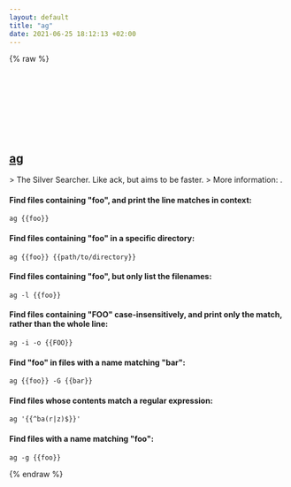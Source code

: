 ```yaml
---
layout: default
title: "ag"
date: 2021-06-25 18:12:13 +02:00
---
```

{% raw %}
<h2 id="ag">
  <a href="/en/common/ag.html">ag</a> <a href="#ag"><svg class="icon">
    <use href="/assets/images/unicode_sprite.svg#link" />
  </svg></a>
</h2>
> The Silver Searcher. Like ack, but aims to be faster.
> More information: <https://github.com/ggreer/the_silver_searcher>.

#### Find files containing "foo", and print the line matches in context:
```shell
ag {{foo}}
```
#### Find files containing "foo" in a specific directory:
```shell
ag {{foo}} {{path/to/directory}}
```
#### Find files containing "foo", but only list the filenames:
```shell
ag -l {{foo}}
```
#### Find files containing "FOO" case-insensitively, and print only the match, rather than the whole line:
```shell
ag -i -o {{FOO}}
```
#### Find "foo" in files with a name matching "bar":
```shell
ag {{foo}} -G {{bar}}
```
#### Find files whose contents match a regular expression:
```shell
ag '{{^ba(r|z)$}}'
```
#### Find files with a name matching "foo":
```shell
ag -g {{foo}}
```
{% endraw %}